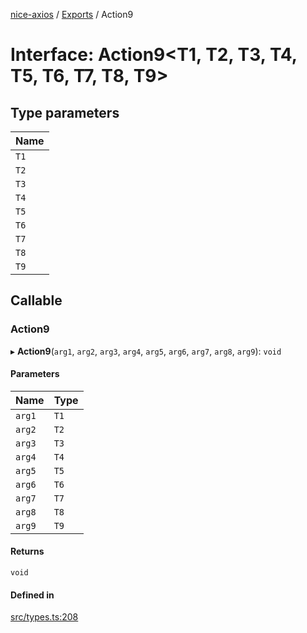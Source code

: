 [nice-axios](../README.md) / [Exports](../modules.md) / Action9

# Interface: Action9\<T1, T2, T3, T4, T5, T6, T7, T8, T9\>

## Type parameters

| Name |
| :------ |
| `T1` |
| `T2` |
| `T3` |
| `T4` |
| `T5` |
| `T6` |
| `T7` |
| `T8` |
| `T9` |

## Callable

### Action9

▸ **Action9**(`arg1`, `arg2`, `arg3`, `arg4`, `arg5`, `arg6`, `arg7`, `arg8`, `arg9`): `void`

#### Parameters

| Name | Type |
| :------ | :------ |
| `arg1` | `T1` |
| `arg2` | `T2` |
| `arg3` | `T3` |
| `arg4` | `T4` |
| `arg5` | `T5` |
| `arg6` | `T6` |
| `arg7` | `T7` |
| `arg8` | `T8` |
| `arg9` | `T9` |

#### Returns

`void`

#### Defined in

[src/types.ts:208](https://github.com/sixdjango/nice-axios/blob/1789957/src/types.ts#L208)

